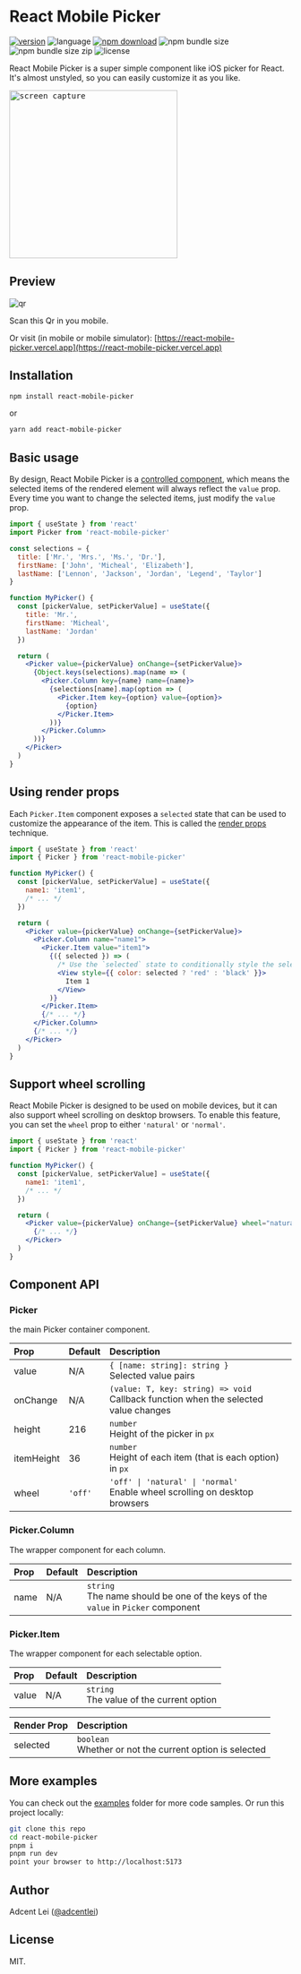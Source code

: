 # React Mobile Picker

[![version](https://img.shields.io/npm/v/react-mobile-picker)](https://www.npmjs.org/package/react-mobile-picker)
![language](https://img.shields.io/github/languages/top/adcentury/react-mobile-picker)
[![npm download](https://img.shields.io/npm/dm/react-mobile-picker.svg?style=flat-square)](https://www.npmjs.org/package/react-mobile-picker)
![npm bundle size](https://img.shields.io/bundlephobia/min/react-mobile-picker)
![npm bundle size zip](https://img.shields.io/bundlephobia/minzip/react-mobile-picker)
![license](https://img.shields.io/npm/l/react-mobile-picker)

React Mobile Picker is a super simple component like iOS picker for React. It's almost unstyled, so you can easily customize it as you like.

<kbd><img src="./examples/assets/screen-capture.gif" alt="screen capture" width="300" /></kbd>

## Preview

![qr](./examples/assets/qr.jpg)

Scan this Qr in you mobile.

Or visit (in mobile or mobile simulator): [https://react-mobile-picker.vercel.app](https://react-mobile-picker.vercel.app)

## Installation

```bash
npm install react-mobile-picker
```
or
```bash
yarn add react-mobile-picker
```

## Basic usage

By design, React Mobile Picker is a [controlled component](https://react.dev/learn/sharing-state-between-components#controlled-and-uncontrolled-components), which means the selected items of the rendered element will always reflect the `value` prop. Every time you want to change the selected items, just modify the `value` prop.

```jsx
import { useState } from 'react'
import Picker from 'react-mobile-picker'

const selections = {
  title: ['Mr.', 'Mrs.', 'Ms.', 'Dr.'],
  firstName: ['John', 'Micheal', 'Elizabeth'],
  lastName: ['Lennon', 'Jackson', 'Jordan', 'Legend', 'Taylor']
}

function MyPicker() {
  const [pickerValue, setPickerValue] = useState({
    title: 'Mr.',
    firstName: 'Micheal',
    lastName: 'Jordan'
  })

  return (
    <Picker value={pickerValue} onChange={setPickerValue}>
      {Object.keys(selections).map(name => (
        <Picker.Column key={name} name={name}>
          {selections[name].map(option => (
            <Picker.Item key={option} value={option}>
              {option}
            </Picker.Item>
          ))}
        </Picker.Column>
      ))}
    </Picker>
  )
}
```

## Using render props

Each `Picker.Item` component exposes a `selected` state that can be used to customize the appearance of the item. This is called the [render props](https://legacy.reactjs.org/docs/render-props.html) technique.

```jsx
import { useState } from 'react'
import { Picker } from 'react-mobile-picker'

function MyPicker() {
  const [pickerValue, setPickerValue] = useState({
    name1: 'item1',
    /* ... */
  })

  return (
    <Picker value={pickerValue} onChange={setPickerValue}>
      <Picker.Column name="name1">
        <Picker.Item value="item1">
          {({ selected }) => (
            /* Use the `selected` state to conditionally style the selected item */
            <View style={{ color: selected ? 'red' : 'black' }}>
              Item 1
            </View>
          )}
        </Picker.Item>
        {/* ... */}
      </Picker.Column>
      {/* ... */}
    </Picker>
  )
}
```

## Support wheel scrolling

React Mobile Picker is designed to be used on mobile devices, but it can also support wheel scrolling on desktop browsers. To enable this feature, you can set the `wheel` prop to either `'natural'` or `'normal'`.

```jsx
import { useState } from 'react'
import { Picker } from 'react-mobile-picker'

function MyPicker() {
  const [pickerValue, setPickerValue] = useState({
    name1: 'item1',
    /* ... */
  })

  return (
    <Picker value={pickerValue} onChange={setPickerValue} wheel="natural">
      {/* ... */}
    </Picker>
  )
}
```

## Component API

### Picker

the main Picker container component.

| Prop | Default | Description |
| :---- | :------- | :----------- |
| value | N/A | `{ [name: string]: string }`<br />Selected value pairs |
| onChange | N/A | `(value: T, key: string) => void`<br />Callback function when the selected value changes |
| height | 216 | `number`<br />Height of the picker in `px` |
| itemHeight | 36 | `number`<br />Height of each item (that is each option) in `px` |
| wheel | `'off'` | `'off' \| 'natural' \| 'normal'`<br />Enable wheel scrolling on desktop browsers |

### Picker.Column

The wrapper component for each column.

| Prop | Default | Description |
| :---- | :------- | :----------- |
| name | N/A | `string`<br />The name should be one of the keys of the `value` in `Picker` component |

### Picker.Item

The wrapper component for each selectable option.

| Prop | Default | Description |
| :---- | :------- | :----------- |
| value | N/A | `string`<br />The value of the current option |

| Render Prop | Description |
| :----------- | :----------- |
| selected | `boolean`<br />Whether or not the current option is selected |

## More examples

You can check out the [examples](./examples) folder for more code samples. Or run this project locally:

```bash
git clone this repo
cd react-mobile-picker
pnpm i
pnpm run dev
point your browser to http://localhost:5173
```

## Author

Adcent Lei ([@adcentlei](https://twitter.com/adcentlei))

## License

MIT.
